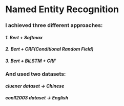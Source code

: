 # Named Entity Recognition
### I achieved three different approaches:
#### *1. Bert + Softmax*
#### *2. Bert + CRF(Conditional Random Field)*
#### *3. Bert + BiLSTM + CRF*

### And used two datasets:
#### *cluener dataset -> Chinese*
#### *conll2003 dataset -> English*
